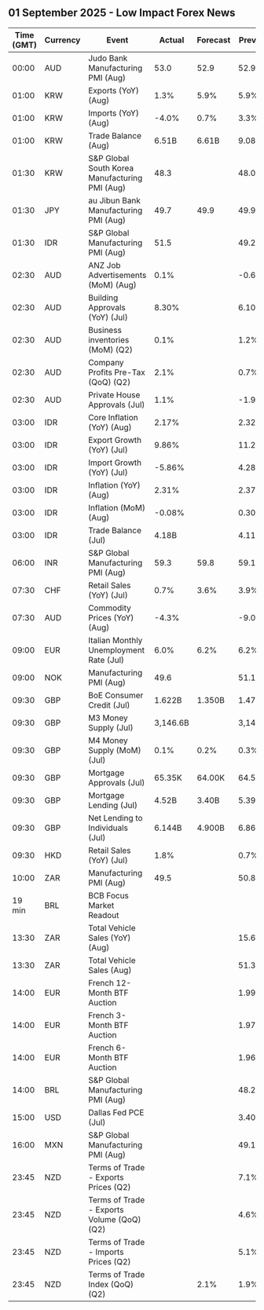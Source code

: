 ## 01 September 2025 - Low Impact Forex News

| Time (GMT) | Currency | Event | Actual | Forecast | Previous |
|------|----------|-------|--------|----------|----------|
| 00:00 | AUD | Judo Bank Manufacturing PMI (Aug) | 53.0 | 52.9 | 52.9 |
| 01:00 | KRW | Exports (YoY) (Aug) | 1.3% | 5.9% | 5.9% |
| 01:00 | KRW | Imports (YoY) (Aug) | -4.0% | 0.7% | 3.3% |
| 01:00 | KRW | Trade Balance (Aug) | 6.51B | 6.61B | 9.08B |
| 01:30 | KRW | S&P Global South Korea Manufacturing PMI (Aug) | 48.3 |  | 48.0 |
| 01:30 | JPY | au Jibun Bank Manufacturing PMI (Aug) | 49.7 | 49.9 | 49.9 |
| 01:30 | IDR | S&P Global Manufacturing PMI (Aug) | 51.5 |  | 49.2 |
| 02:30 | AUD | ANZ Job Advertisements (MoM) (Aug) | 0.1% |  | -0.6% |
| 02:30 | AUD | Building Approvals (YoY) (Jul) | 8.30% |  | 6.10% |
| 02:30 | AUD | Business inventories (MoM) (Q2) | 0.1% |  | 1.2% |
| 02:30 | AUD | Company Profits Pre-Tax (QoQ) (Q2) | 2.1% |  | 0.7% |
| 02:30 | AUD | Private House Approvals (Jul) | 1.1% |  | -1.9% |
| 03:00 | IDR | Core Inflation (YoY) (Aug) | 2.17% |  | 2.32% |
| 03:00 | IDR | Export Growth (YoY) (Jul) | 9.86% |  | 11.29% |
| 03:00 | IDR | Import Growth (YoY) (Jul) | -5.86% |  | 4.28% |
| 03:00 | IDR | Inflation (YoY) (Aug) | 2.31% |  | 2.37% |
| 03:00 | IDR | Inflation (MoM) (Aug) | -0.08% |  | 0.30% |
| 03:00 | IDR | Trade Balance (Jul) | 4.18B |  | 4.11B |
| 06:00 | INR | S&P Global Manufacturing PMI (Aug) | 59.3 | 59.8 | 59.1 |
| 07:30 | CHF | Retail Sales (YoY) (Jul) | 0.7% | 3.6% | 3.9% |
| 07:30 | AUD | Commodity Prices (YoY) (Aug) | -4.3% |  | -9.0% |
| 09:00 | EUR | Italian Monthly Unemployment Rate (Jul) | 6.0% | 6.2% | 6.2% |
| 09:00 | NOK | Manufacturing PMI (Aug) | 49.6 |  | 51.1 |
| 09:30 | GBP | BoE Consumer Credit (Jul) | 1.622B | 1.350B | 1.471B |
| 09:30 | GBP | M3 Money Supply (Jul) | 3,146.6B |  | 3,143.4B |
| 09:30 | GBP | M4 Money Supply (MoM) (Jul) | 0.1% | 0.2% | 0.3% |
| 09:30 | GBP | Mortgage Approvals (Jul) | 65.35K | 64.00K | 64.57K |
| 09:30 | GBP | Mortgage Lending (Jul) | 4.52B | 3.40B | 5.39B |
| 09:30 | GBP | Net Lending to Individuals (Jul) | 6.144B | 4.900B | 6.861B |
| 09:30 | HKD | Retail Sales (YoY) (Jul) | 1.8% |  | 0.7% |
| 10:00 | ZAR | Manufacturing PMI (Aug) | 49.5 |  | 50.8 |
| 19 min | BRL | BCB Focus Market Readout |  |  |  |
| 13:30 | ZAR | Total Vehicle Sales (YoY) (Aug) |  |  | 15.60% |
| 13:30 | ZAR | Total Vehicle Sales (Aug) |  |  | 51.38K |
| 14:00 | EUR | French 12-Month BTF Auction |  |  | 1.994% |
| 14:00 | EUR | French 3-Month BTF Auction |  |  | 1.974% |
| 14:00 | EUR | French 6-Month BTF Auction |  |  | 1.963% |
| 14:00 | BRL | S&P Global Manufacturing PMI (Aug) |  |  | 48.2 |
| 15:00 | USD | Dallas Fed PCE (Jul) |  |  | 3.40% |
| 16:00 | MXN | S&P Global Manufacturing PMI (Aug) |  |  | 49.10 |
| 23:45 | NZD | Terms of Trade - Exports Prices (Q2) |  |  | 7.1% |
| 23:45 | NZD | Terms of Trade - Exports Volume (QoQ) (Q2) |  |  | 4.6% |
| 23:45 | NZD | Terms of Trade - Imports Prices (Q2) |  |  | 5.1% |
| 23:45 | NZD | Terms of Trade Index (QoQ) (Q2) |  | 2.1% | 1.9% |
